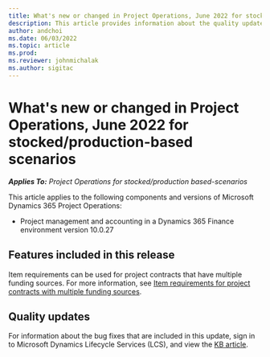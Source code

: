 ```yaml
---
title: What's new or changed in Project Operations, June 2022 for stocked/production-based scenarios
description: This article provides information about the quality updates that are available in the June 2022 release of Project Operations for stocked/production-based scenarios.
author: andchoi
ms.date: 06/03/2022
ms.topic: article
ms.prod:
ms.reviewer: johnmichalak
ms.author: sigitac
---
```


# What's new or changed in Project Operations, June 2022 for stocked/production-based scenarios

_**Applies To:** Project Operations for stocked/production based-scenarios_

This article applies to the following components and versions of Microsoft Dynamics 365 Project Operations:

- Project management and accounting in a Dynamics 365 Finance environment version 10.0.27

## Features included in this release

Item requirements can be used for project contracts that have multiple funding sources. For more information, see [Item requirements for project contracts with multiple funding sources](/multiple-funding-sources-item-req).

## Quality updates

For information about the bug fixes that are included in this update, sign in to Microsoft Dynamics Lifecycle Services (LCS), and view the [KB article](https://fix.lcs.dynamics.com/Issue/Details?bugId=673271).
